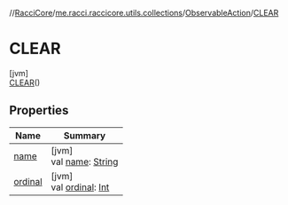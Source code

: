 //[RacciCore](../../../../index.md)/[me.racci.raccicore.utils.collections](../../index.md)/[ObservableAction](../index.md)/[CLEAR](index.md)

# CLEAR

[jvm]\
[CLEAR](index.md)()

## Properties

| Name | Summary |
|---|---|
| [name](../-a-d-d/index.md#-372974862%2FProperties%2F-519281799) | [jvm]<br>val [name](../-a-d-d/index.md#-372974862%2FProperties%2F-519281799): [String](https://kotlinlang.org/api/latest/jvm/stdlib/kotlin/-string/index.html) |
| [ordinal](../-a-d-d/index.md#-739389684%2FProperties%2F-519281799) | [jvm]<br>val [ordinal](../-a-d-d/index.md#-739389684%2FProperties%2F-519281799): [Int](https://kotlinlang.org/api/latest/jvm/stdlib/kotlin/-int/index.html) |
